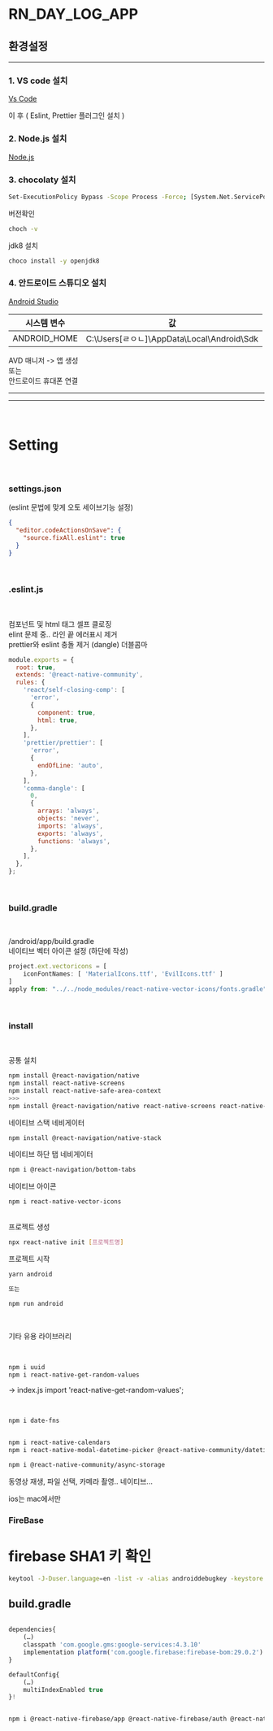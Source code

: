 # RN_DAY_LOG_APP

## 환경설정

---

### 1. VS code 설치 <br/>
[Vs Code](https://code.visualstudio.com/)

이 후 ( Eslint, Prettier 플러그인 설치 )

### 2. Node.js 설치 <br/>

[Node.js](https://nodejs.org/ko/)

### 3. chocolaty 설치

```bash
Set-ExecutionPolicy Bypass -Scope Process -Force; [System.Net.ServicePointManager]::SecurityProtocol = [System.Net.ServicePointManager]::SecurityProtocol -bor 3072; iex ((New-Object System.Net.WebClient).DownloadString('https://chocolatey.org/install.ps1'))
```

버전확인

```bash
choch -v
```

jdk8 설치

```bash
choco install -y openjdk8
```

### 4. 안드로이드 스튜디오 설치
[Android Studio](https://developer.android.google.cn/studio/install?hl=ko)

| 시스템 변수  | 값                                       |
| ------------ | ---------------------------------------- |
|ANDROID_HOME	| C:\Users\[ㄹㅇㄴ]\AppData\Local\Android\Sdk|

AVD 매니저 -> 앱 생성<br>
또는<br>
안드로이드 휴대폰 연결


---

---

<br>

# Setting

<br/>

### settings.json

(eslint 문법에 맞게 오토 세이브기능 설정)

```json
{
  "editor.codeActionsOnSave": {
    "source.fixAll.eslint": true
  }
}
```

<br/>

### .eslint.js

<br/>

컴포넌트 및 html 태그 셀프 클로징 <br/>
elint 문제 중.. 라인 끝 에러표시 제거 <br/>
prettier와 eslint 충돌 제거 (dangle) 더블콤마 <br/>

```js
module.exports = {
  root: true,
  extends: '@react-native-community',
  rules: {
    'react/self-closing-comp': [
      'error',
      {
        component: true,
        html: true,
      },
    ],
    'prettier/prettier': [
      'error',
      {
        endOfLine: 'auto',
      },
    ],
    'comma-dangle': [
      0,
      {
        arrays: 'always',
        objects: 'never',
        imports: 'always',
        exports: 'always',
        functions: 'always',
      },
    ],
  },
};
```

<br/>

### build.gradle

<br/>

/android/app/build.gradle
<br/> 네이티브 벡터 아이콘 설정 (하단에 작성)

```js
project.ext.vectoricons = [
    iconFontNames: [ 'MaterialIcons.ttf', 'EvilIcons.ttf' ]
]
apply from: "../../node_modules/react-native-vector-icons/fonts.gradle"
```

<br/>

### install

<br/>

공통 설치

```bash
npm install @react-navigation/native
npm install react-native-screens
npm install react-native-safe-area-context
>>>
npm install @react-navigation/native react-native-screens react-native-safe-area-context
```

네이티브 스택 네비게이터

```bash
npm install @react-navigation/native-stack
```

네이티브 하단 탭 네비게이터

```bash
npm i @react-navigation/bottom-tabs
```

네이티브 아이콘

```bash
npm i react-native-vector-icons
```

<br>
프로젝트 생성

```bash
npx react-native init [프로젝트명]
```

프로젝트 시작

```bash
yarn android

또는 

npm run android
```
<br>

기타 유용 라이브러리 

<br>

```bash
npm i uuid
npm i react-native-get-random-values
```

-> index.js
import 'react-native-get-random-values';

<br>

```bash
npm i date-fns
```

```bash

npm i react-native-calendars
npm i react-native-modal-datetime-picker @react-native-community/datetimepicker

npm i @react-native-community/async-storage
```

동영상 재생, 파일 선택, 카메라 촬영..
네이티브...

ios는 mac에서만


### FireBase

# firebase SHA1 키 확인

```bash
keytool -J-Duser.language=en -list -v -alias androiddebugkey -keystore ./android/app/debug.keystore
```

## build.gradle

```javascript

dependencies{
	(…)
	classpath 'com.google.gms:google-services:4.3.10'
	implementation platform('com.google.firebase:firebase-bom:29.0.2')
}

defaultConfig{
	(…)
	multiIndexEnabled true
}!

```


```bash

npm i @react-native-firebase/app @react-native-firebase/auth @react-native-firebase/firestore @react-native-firebase/storage

```
